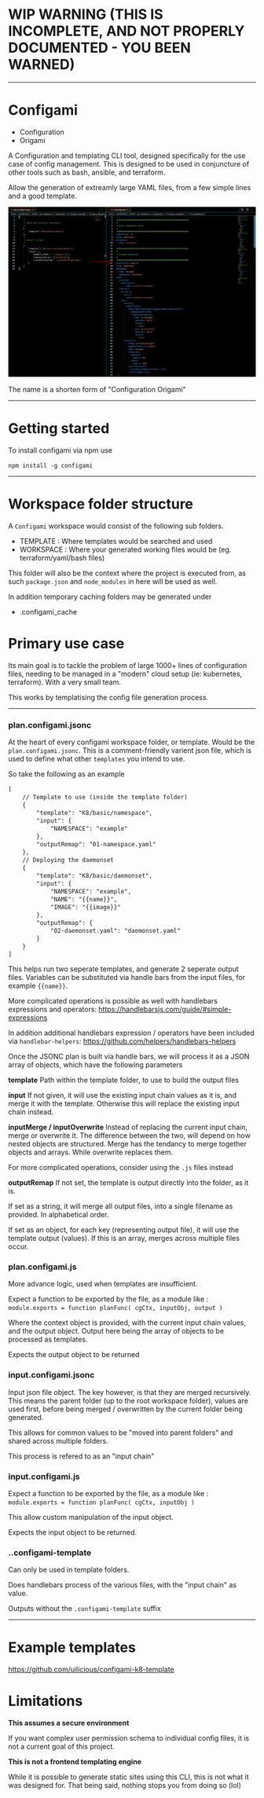 # WIP WARNING (THIS IS INCOMPLETE, AND NOT PROPERLY DOCUMENTED - YOU BEEN WARNED)

---

# Configami

- Configuration
- Origami

A Configuration and templating CLI tool, designed specifically for the use case of config management.
This is designed to be used in conjuncture of other tools such as bash, ansible, and terraform.

Allow the generation of extreamly large YAML files, from a few simple lines and a good template.

![Example image of configami in action](./example-for-configami-with-arrow.png)

The name is a shorten form of "Configuration Origami"

---

# Getting started

To install configami via npm use

```
npm install -g configami
```

---

# Workspace folder structure

A `Configami` workspace would consist of the following sub folders.

- TEMPLATE : Where templates would be searched and used
- WORKSPACE : Where your generated working files would be (eg. terraform/yaml/bash files)

This folder will also be the context where the project is executed from,
as such `package.json` and `node_modules` in here will be used as well.

In addition temporary caching folders may be generated under

- .configami_cache

# Primary use case

Its main goal is to tackle the problem of large 1000+ lines of configuration files,
needing to be managed in a "modern" cloud setup (ie: kubernetes, terraform). With a very small team.

This works by templatising the config file generation process. 

---

### plan.configami.jsonc

At the heart of every configami workspace folder, or template. Would be the `plan.configami.jsonc`.
This is a comment-friendly varient json file, which is used to define what other `templates` you intend to use.

So take the following as an example

```
[
	// Template to use (inside the template folder)
	{
		"template": "K8/basic/namespace",
		"input": {
			"NAMESPACE": "example"
		},
		"outputRemap": "01-namespace.yaml"
	},
	// Deploying the daemonset
	{
		"template": "K8/basic/daemonset",
		"input": {
			"NAMESPACE": "example",
			"NAME": "{{name}}",
			"IMAGE": "{{image}}"
		},
		"outputRemap": {
			"02-daemonset.yaml": "daemonset.yaml"
		}
	}
]
```

This helps run two seperate templates, and generate 2 seperate output files.
Variables can be substituted via handle bars from the input files, for example `{{name}}`.

More complicated operations is possible as well with handlebars expressions and operators:
https://handlebarsjs.com/guide/#simple-expressions

In addition additional handlebars expression / operators have been included via `handlebar-helpers`:
https://github.com/helpers/handlebars-helpers

Once the JSONC plan is built via handle bars, we will process it as a JSON array of objects, which have the following parameters

**template**
Path within the template folder, to use to build the output files

**input**
If not given, it will use the existing input chain values as it is, and merge it with the template.
Otherwise this will replace the existing input chain instead.

**inputMerge / inputOverwrite**
Instead of replacing the current input chain, merge or overwrite it. The difference between the two, will depend on how nested objects are structured. Merge has the tendancy to merge together objects and arrays. While overwrite replaces them.

For more complicated operations, consider using the `.js` files instead

**outputRemap**
If not set, the template is output directly into the folder, as it is.

If set as a string, it will merge all output files, into a single filename as provided. In alphabetical order.

If set as an object, for each key (representing output file), it will use the template output (values). If this is an array, merges across multiple files occur.

### plan.configami.js

More advance logic, used when templates are insufficient.

Expect a function to be exported by the file, as a module like : `module.exports = function planFunc( cgCtx, inputObj, output )`

Where the context object is provided, with the current input chain values, and the output object. Output here being the array of objects to be processed as templates.

Expects the output object to be returned

### input.configami.jsonc

Input json file object. The key however, is that they are merged recursively.
This means the parent folder (up to the root workspace folder), values are used first, before being merged / overwritten by the current folder being generated.

This allows for common values to be "moved into parent folders" and shared across multiple folders.

This process is refered to as an "input chain"

### input.configami.js

Expect a function to be exported by the file, as a module like : `module.exports = function planFunc( cgCtx, inputObj )`

This allow custom manipulation of the input object.

Expects the input object to be returned.

### <filename>.<tiletype>.configami-template

Can only be used in template folders.

Does handlebars process of the various files, with the "input chain" as value.

Outputs without the `.configami-template` suffix

---

# Example templates

https://github.com/uilicious/configami-k8-template

# Limitations

**This assumes a secure environment**

If you want complex user permission schema to individual config files, it is not a current goal of this project.

**This is not a frontend templating engine**

While it is possible to generate static sites using this CLI, this is not what it was designed for.
That being said, nothing stops you from doing so (lol)
